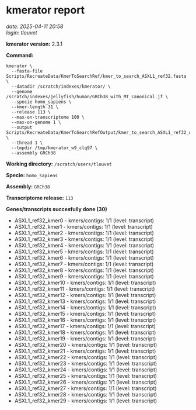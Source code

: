 # kmerator report
*date: 2025-04-11 20:58*  
*login: tlouvet*

**kmerator version:** 2.3.1

**Command:**

```
kmerator \
  --fasta-file Scripts/RecreateData/KmerToSearchRef/kmer_to_search_ASXL1_ref32.fasta \
  --datadir /scratch/indexes/kmerator/ \
  --genome /scratch/indexes/jellyfish/human/GRCh38_with_MT_canonical.jf \
  --specie homo_sapiens \
  --kmer-length 31 \
  --release 113 \
  --max-on-transcriptome 100 \
  --max-on-genome 1 \
  --output Scripts/RecreateData/KmerToSearchRefOutput/kmer_to_search_ASXL1_ref32_output \
  --thread 1 \
  --tmpdir /tmp/kmerator_w9_clq97 \
  --assembly GRCh38
```

**Working directory:** `/scratch/users/tlouvet`

**Specie:** `homo_sapiens`

**Assembly:** `GRCh38`

**Transcriptome release:** `113`

**Genes/transcripts succesfully done (30)**

- ASXL1_ref32_kmer0 - kmers/contigs: 1/1 (level: transcript)
- ASXL1_ref32_kmer1 - kmers/contigs: 1/1 (level: transcript)
- ASXL1_ref32_kmer2 - kmers/contigs: 1/1 (level: transcript)
- ASXL1_ref32_kmer3 - kmers/contigs: 1/1 (level: transcript)
- ASXL1_ref32_kmer4 - kmers/contigs: 1/1 (level: transcript)
- ASXL1_ref32_kmer5 - kmers/contigs: 1/1 (level: transcript)
- ASXL1_ref32_kmer6 - kmers/contigs: 1/1 (level: transcript)
- ASXL1_ref32_kmer7 - kmers/contigs: 1/1 (level: transcript)
- ASXL1_ref32_kmer8 - kmers/contigs: 1/1 (level: transcript)
- ASXL1_ref32_kmer9 - kmers/contigs: 1/1 (level: transcript)
- ASXL1_ref32_kmer10 - kmers/contigs: 1/1 (level: transcript)
- ASXL1_ref32_kmer11 - kmers/contigs: 1/1 (level: transcript)
- ASXL1_ref32_kmer12 - kmers/contigs: 1/1 (level: transcript)
- ASXL1_ref32_kmer13 - kmers/contigs: 1/1 (level: transcript)
- ASXL1_ref32_kmer14 - kmers/contigs: 1/1 (level: transcript)
- ASXL1_ref32_kmer15 - kmers/contigs: 1/1 (level: transcript)
- ASXL1_ref32_kmer16 - kmers/contigs: 1/1 (level: transcript)
- ASXL1_ref32_kmer17 - kmers/contigs: 1/1 (level: transcript)
- ASXL1_ref32_kmer18 - kmers/contigs: 1/1 (level: transcript)
- ASXL1_ref32_kmer19 - kmers/contigs: 1/1 (level: transcript)
- ASXL1_ref32_kmer20 - kmers/contigs: 1/1 (level: transcript)
- ASXL1_ref32_kmer21 - kmers/contigs: 1/1 (level: transcript)
- ASXL1_ref32_kmer22 - kmers/contigs: 1/1 (level: transcript)
- ASXL1_ref32_kmer23 - kmers/contigs: 1/1 (level: transcript)
- ASXL1_ref32_kmer24 - kmers/contigs: 1/1 (level: transcript)
- ASXL1_ref32_kmer25 - kmers/contigs: 1/1 (level: transcript)
- ASXL1_ref32_kmer26 - kmers/contigs: 1/1 (level: transcript)
- ASXL1_ref32_kmer27 - kmers/contigs: 1/1 (level: transcript)
- ASXL1_ref32_kmer28 - kmers/contigs: 1/1 (level: transcript)
- ASXL1_ref32_kmer29 - kmers/contigs: 1/1 (level: transcript)

